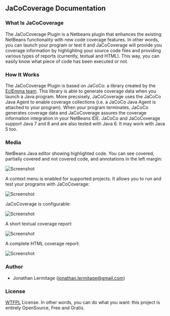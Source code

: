 ## JaCoCoverage Documentation

### What Is JaCoCoverage
The JaCoCoverage Plugin is a Netbeans plugin that enhances the existing NetBeans functionality with new code coverage features. In other words, you can launch your program or test it and JaCoCoverage will provide you coverage information by highlighting your source code files and providing various types of reports (currently, textual and HTML). This way, you can easily know what piece of code has been executed or not.

### How It Works
The JaCoCoverage Plugin is based on JaCoCo: a library created by the [EclEmma team](http://www.eclemma.org/jacoco/). This library is able to generate coverage data when you launch a Java program.
More precsisely, JaCoCoverage uses the JaCoCo Java Agent to enable coverage collections (i.e. a JaCoCo Java Agent is attached to your program).
When your program terminates, JaCoCo generates coverage data and JaCoCoverage assures the coverage information integration in your NetBeans IDE.
JaCoCo and JaCoCoverage support Java 7 and 8 and are also tested with Java 6. It may work with Java 5 too.

### Media
NetBeans Java editor showing highlighted code. You can see covered, partially covered and not covered code, and annotations in the left margin:

![Screenshot](http://lermitage.biz/files/jacococoverage_editor.png)

A context menu is enabled for supported projects. It allows you to run and test your programs with JaCoCoverage:

![Screenshot](http://lermitage.biz/files/jacococoverage_menu.png)

JaCoCoverage is configurable:

![Screenshot](http://lermitage.biz/files/jacococoverage_options.png)

A short textual coverage report:

![Screenshot](http://lermitage.biz/files/jacococoverage_consolereport.png)

A complete HTML coverage report:

![Screenshot](http://lermitage.biz/files/jacococoverage_htmlreport.png)

### Author
* Jonathan Lermitage (<jonathan.lermitage@gmail.com>)

### License
[WTFPL](http://www.wtfpl.net) License. In other words, you can do what you want: this project is entirely OpenSource, Free and Gratis.
